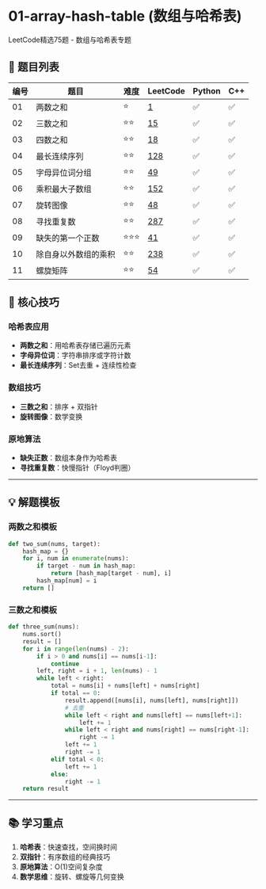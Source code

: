 # 01-array-hash-table (数组与哈希表)

LeetCode精选75题 - 数组与哈希表专题

## 📝 题目列表

| 编号 | 题目 | 难度 | LeetCode | Python | C++ |
|------|------|------|----------|--------|-----|
| 01 | 两数之和 | ⭐ | [1](https://leetcode.cn/problems/two-sum/) | ✅ | ✅ |
| 02 | 三数之和 | ⭐⭐ | [15](https://leetcode.cn/problems/3sum/) | ✅ | ✅ |
| 03 | 四数之和 | ⭐⭐ | [18](https://leetcode.cn/problems/4sum/) | ✅ | ✅ |
| 04 | 最长连续序列 | ⭐⭐ | [128](https://leetcode.cn/problems/longest-consecutive-sequence/) | ✅ | ✅ |
| 05 | 字母异位词分组 | ⭐⭐ | [49](https://leetcode.cn/problems/group-anagrams/) | ✅ | ✅ |
| 06 | 乘积最大子数组 | ⭐⭐ | [152](https://leetcode.cn/problems/maximum-product-subarray/) | ✅ | ✅ |
| 07 | 旋转图像 | ⭐⭐ | [48](https://leetcode.cn/problems/rotate-image/) | ✅ | ✅ |
| 08 | 寻找重复数 | ⭐⭐ | [287](https://leetcode.cn/problems/find-the-duplicate-number/) | ✅ | ✅ |
| 09 | 缺失的第一个正数 | ⭐⭐⭐ | [41](https://leetcode.cn/problems/first-missing-positive/) | ✅ | ✅ |
| 10 | 除自身以外数组的乘积 | ⭐⭐ | [238](https://leetcode.cn/problems/product-of-array-except-self/) | ✅ | ✅ |
| 11 | 螺旋矩阵 | ⭐⭐ | [54](https://leetcode.cn/problems/spiral-matrix/) | ✅ | ✅ |

## 🎯 核心技巧

### 哈希表应用
- **两数之和**：用哈希表存储已遍历元素
- **字母异位词**：字符串排序或字符计数
- **最长连续序列**：Set去重 + 连续性检查

### 数组技巧
- **三数之和**：排序 + 双指针
- **旋转图像**：数学变换

### 原地算法
- **缺失正数**：数组本身作为哈希表
- **寻找重复数**：快慢指针（Floyd判圈）

---

## 💡 解题模板

### 两数之和模板
```python
def two_sum(nums, target):
    hash_map = {}
    for i, num in enumerate(nums):
        if target - num in hash_map:
            return [hash_map[target - num], i]
        hash_map[num] = i
    return []
```

### 三数之和模板
```python
def three_sum(nums):
    nums.sort()
    result = []
    for i in range(len(nums) - 2):
        if i > 0 and nums[i] == nums[i-1]:
            continue
        left, right = i + 1, len(nums) - 1
        while left < right:
            total = nums[i] + nums[left] + nums[right]
            if total == 0:
                result.append([nums[i], nums[left], nums[right]])
                # 去重
                while left < right and nums[left] == nums[left+1]:
                    left += 1
                while left < right and nums[right] == nums[right-1]:
                    right -= 1
                left += 1
                right -= 1
            elif total < 0:
                left += 1
            else:
                right -= 1
    return result
```

---

## 📚 学习重点

1. **哈希表**：快速查找，空间换时间
2. **双指针**：有序数组的经典技巧
3. **原地算法**：O(1)空间复杂度
4. **数学思维**：旋转、螺旋等几何变换
